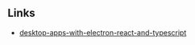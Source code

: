 ## Links

- [desktop-apps-with-electron-react-and-typescript](https://www.freecodecamp.org/news/create-desktop-apps-with-electron-react-and-typescript/)
